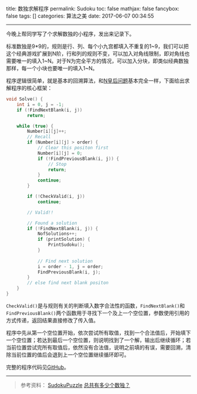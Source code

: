 title: 数独求解程序
permalink: Sudoku
toc: false
mathjax: false
fancybox: false
tags: []
categories: 算法之美
date: 2017-06-07 00:34:55

---

今晚上帮同学写了个求解数独的小程序，发出来记录下。

<!--more-->

标准数独是9*9的，规则是行、列、每个小九宫都填入不重复的1~9，我们可以把这个经典游戏扩展到N阶，行和列的规则不变，可以加入对角线限制，即对角线也需要唯一的填入1~N。对于N为完全平方的情况，可以加入分块，即类似经典数独那样，每一个小块也要唯一的填入1~N。

程序逻辑很简单，就是基本的回溯算法，和[N皇后问题](/2016/11/22/N_Queen_Problem/)基本完全一样，下面给出求解程序的核心框架：

``` C++
void Solve() {
	int i = 0, j = -1;
	if (!FindNextBlank(i, j))
		return;

	while (true) {
		Number[i][j]++;
		// Recall
		if (Number[i][j] > order) {
			// Clear this positon first
			Number[i][j] = 0;
			if (!FindPreviousBlank(i, j)) {
				// Stop
				return;
			}
			continue;
		}

		if (!CheckValid(i, j))
			continue;

		// Valid!!

		// Found a solution
		if (!FindNextBlank(i, j)) {
			NofSolutions++;
			if (printSolution) {
				PrintSudoku();
			}
			
			// Find next solution
			i = order - 1, j = order;
			FindPreviousBlank(i, j);
		}
		// else find next blank positon
	}
}
```

`CheckValid()`是与规则有关的判断填入数字合法性的函数，`FindNextBlank()`和`FindPreviousBlank()`两个函数用于寻找下一个及上一个空位置，参数使用引用的方式传递，返回结果直接修改了传入值。

程序中先从第一个空位置开始，依次尝试所有取值，找到一个合法值后，开始填下一个空位置；若达到最后一个空位置，则说明找到了一个解，输出后继续循环；若当前位置尝试完所有取值后，依然没有合法值，说明之前填的有误，需要回溯，清除当前位置的值后会退到上一个空位置继续循环即可。

完整的程序代码见[GitHub](https://github.com/g199209/Sudoku)。

----------

> 参考资料：
> [SudokuPuzzle](http://cn.sudokupuzzle.org/)
> [总共有多少个数独？](http://philoscience.iteye.com/blog/1525673)